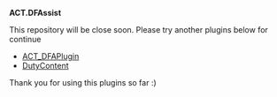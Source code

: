 **ACT.DFAssist**

This repository will be close soon.
Please try another plugins below for continue
* [ACT_DFAPlugin](https://github.com/qitana/ACT_DFAPlugin)
* [DutyContent](https://github.com/kshman/DutyContent/releases)

Thank you for using this plugins so far :)
